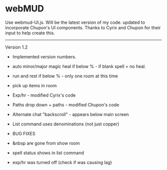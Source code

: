 # webMUD

Use webmud-UI.js. Will be the latest version of my code.
updated to incorporate Chupon's UI components.
Thanks to Cyrix and Chupon for their input to help create this.

------------------------------------
Version 1.2

* Implemented version numbers.
* auto minor/major magic heal if below % - if blank spell = no heal.
* run and rest if below % - only one room at this time
* pick up items in room
* Exp/hr - modified Cyrix's code
* Paths drop down + paths - modified Chupon's code
* Alternate chat "backscroll" - appears below main screen
* List command uses denominations (not just copper)

 * BUG FIXES
 * &nbsp are gone from show room
 * spell status shows in list command
 * exp/hr was turned off (check if was causing lag)